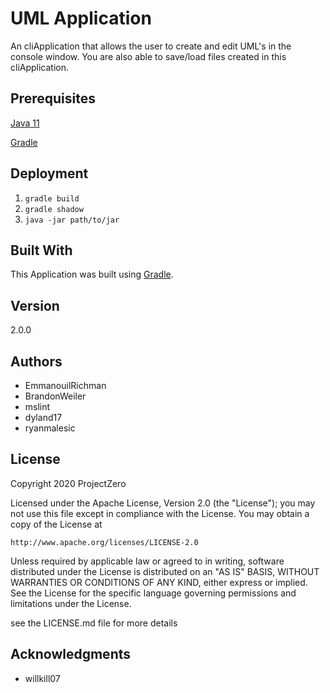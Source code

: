 # UML Application

An cliApplication that allows the user to create and edit UML's in the console window.
You are also able to save/load files created in this cliApplication.

## Prerequisites

[Java 11](https://jdk.java.net)

[Gradle](https://gradle.org)
 
 ## Deployment
 
1. ```gradle build```
2. ```gradle shadow```
3. ```java -jar path/to/jar``` 

## Built With

This Application was built using [Gradle](https://gradle.org/).

## Version

2.0.0

## Authors

- EmmanouilRichman
- BrandonWeiler
- mslint
- dyland17
- ryanmalesic

## License

Copyright 2020 ProjectZero

Licensed under the Apache License, Version 2.0 (the "License");
you may not use this file except in compliance with the License.
You may obtain a copy of the License at

    http://www.apache.org/licenses/LICENSE-2.0

Unless required by applicable law or agreed to in writing, software
distributed under the License is distributed on an "AS IS" BASIS,
WITHOUT WARRANTIES OR CONDITIONS OF ANY KIND, either express or implied.
See the License for the specific language governing permissions and
limitations under the License.

see the LICENSE.md file for more details

## Acknowledgments

-  willkill07

